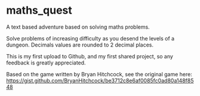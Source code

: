 # maths_quest
A text based adventure based on solving maths problems.

Solve problems of increasing difficulty as you desend the levels of a dungeon. Decimals values are rounded to 2 decimal places.

This is my first upload to Github, and my first shared project, so any feedback is greatly appreciated.


Based on the game written by Bryan Hitchcock, see the original game here:
https://gist.github.com/BryanHitchcock/be3712c8e6af0085fc0ad80a148f8548

